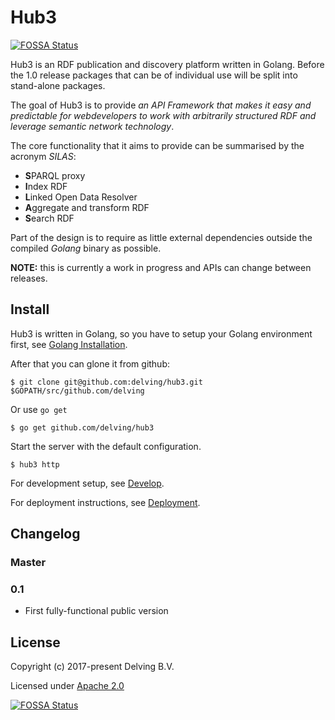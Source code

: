 # Hub3 
[![FOSSA Status](https://app.fossa.com/api/projects/git%2Bgithub.com%2Fkiivihal%2Fhub3.svg?type=shield)](https://app.fossa.com/projects/git%2Bgithub.com%2Fkiivihal%2Fhub3?ref=badge_shield)


Hub3 is an RDF publication and discovery platform written in Golang. Before the 1.0 release packages that can be of individual use will be split into stand-alone packages.

The goal of Hub3 is to provide *an API Framework that makes it easy and predictable for webdevelopers to work with arbitrarily structured RDF and leverage semantic network technology*.

The core functionality that it aims to provide can be summarised by the acronym *SILAS*:

* **S**PARQL proxy
* **I**ndex RDF
* **L**inked Open Data Resolver
* **A**ggregate and transform RDF
* **S**earch RDF

Part of the design is to require as little external dependencies outside the compiled *Golang* binary as possible. 

**NOTE:** this is currently a work in progress and APIs can change between releases.

## Install

Hub3 is written in Golang, so you have to setup your Golang environment first, see [Golang Installation].

After that you can glone it from github:

    $ git clone git@github.com:delving/hub3.git $GOPATH/src/github.com/delving

Or use `go get`

    $ go get github.com/delving/hub3

Start the server with the default configuration.

    $ hub3 http

For development setup, see [Develop](./docs/development.md).

For deployment instructions, see [Deployment](./docs/deployment.md).

## Changelog

### Master

### 0.1

* First fully-functional public version

## License

Copyright (c) 2017-present Delving B.V.

Licensed under [Apache 2.0](./License)

[Golang Installation]: https://golang.org/doc/install














[![FOSSA Status](https://app.fossa.com/api/projects/git%2Bgithub.com%2Fkiivihal%2Fhub3.svg?type=large)](https://app.fossa.com/projects/git%2Bgithub.com%2Fkiivihal%2Fhub3?ref=badge_large)